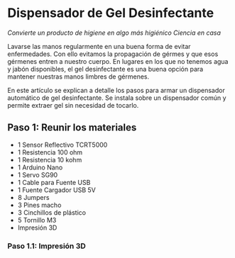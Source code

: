 # Dispensador de Gel Desinfectante
*Convierte un producto de higiene en algo más higiénico*
*Ciencia en casa*

Lavarse las manos regularmente en una buena forma de evitar enfermedades. 
Con ello evitamos la propagación de gérmes y que esos gérmenes entren a nuestro cuerpo. 
En lugares en los que no tenemos agua y jabón disponibles, el gel desinfectante es una 
buena opción para mantener nuestras manos limbres de gérmenes.

En este artículo se explican a detalle los pasos para armar un dispensador automático 
de gel desinfectante. Se instala sobre un dispensador común y permite extraer gel sin 
necesidad de tocarlo.

## Paso 1: Reunir los materiales

+ 1 Sensor Reflectivo TCRT5000
+ 1	Resistencia 100 ohm
+ 1	Resistencia 10 kohm
+ 1	Arduino Nano
+ 1	Servo SG90
+ 1	Cable para Fuente USB
+ 1	Fuente Cargador USB 5V
+ 8	Jumpers
+ 3	Pines macho
+ 3	Cinchillos de plástico
+ 5	Tornillo M3
+ Impresión 3D

### Paso 1.1: Impresión 3D
